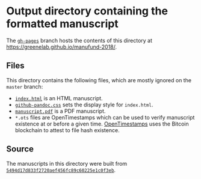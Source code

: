 # Output directory containing the formatted manuscript

The [`gh-pages`](https://github.com/greenelab/manufund-2018/tree/gh-pages) branch hosts the contents of this directory at https://greenelab.github.io/manufund-2018/.

## Files

This directory contains the following files, which are mostly ignored on the `master` branch:

+ [`index.html`](index.html) is an HTML manuscript.
+ [`github-pandoc.css`](github-pandoc.css) sets the display style for `index.html`.
+ [`manuscript.pdf`](manuscript.pdf) is a PDF manuscript.
+ `*.ots` files are OpenTimestamps which can be used to verify manuscript existence at or before a given time.
  [OpenTimestamps](opentimestamps.org) uses the Bitcoin blockchain to attest to file hash existence.

## Source

The manuscripts in this directory were built from
[`5494d17d833f2720aef456fc89c60225e1c0f3eb`](https://github.com/greenelab/manufund-2018/commit/5494d17d833f2720aef456fc89c60225e1c0f3eb).
